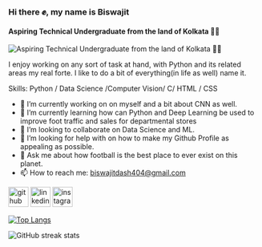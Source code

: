 ### Hi there ✊, my name is Biswajit
#### Aspiring Technical Undergraduate from the land of Kolkata 🫳🫴
![Aspiring Technical Undergraduate from the land of Kolkata 🫳🫴]([https://media.licdn.com/dms/image/C4E16AQHFVL0jvqWbUQ/profile-displaybackgroundimage-shrink_350_1400/0/1657745768871?e=1711584000&v=beta&t=dOxDMkEDkPIe5Kxhg_dip71BOIMSGDxupsa0qlz8CVw](https://github.com/biswajitdashh/biswajitdashh/blob/main/1657745768871.jpeg))

I enjoy working on any sort of task at hand, with Python and its related areas my real forte. I like to do a bit of everything(in life as well) name it.

Skills: Python / Data Science /Computer Vision/ C/ HTML / CSS

- 🔭 I’m currently working on on myself and a bit about CNN as well. 
- 🌱 I’m currently learning how can Python and Deep Learning be used to improve foot traffic and sales for departmental stores 
- 👯 I’m looking to collaborate on Data Science and ML. 
- 🤔 I’m looking for help with on how to make my Github Profile as appealing as possible. 
- 💬 Ask me about how football is the best place to ever exist on this planet. 
- 📫 How to reach me: biswajitdash404@gmail.com 


[<img src='https://cdn.jsdelivr.net/npm/simple-icons@3.0.1/icons/github.svg' alt='github' height='40'>](https://github.com/biswajitdashh)  [<img src='https://cdn.jsdelivr.net/npm/simple-icons@3.0.1/icons/linkedin.svg' alt='linkedin' height='40'>](https://www.linkedin.com/in/https://www.linkedin.com/in/biswajit-d-759200213//)  [<img src='https://cdn.jsdelivr.net/npm/simple-icons@3.0.1/icons/instagram.svg' alt='instagram' height='40'>](https://www.instagram.com/https://www.instagram.com/biswayeet//)  

[![Top Langs](https://github-readme-stats.vercel.app/api/top-langs/?username=biswajitdashh)](https://github.com/anuraghazra/github-readme-stats)

![GitHub streak stats](https://streak-stats.demolab.com/?user=biswajitdashh)  

